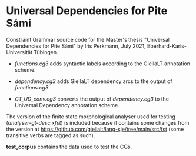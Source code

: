 # Universal Dependencies for Pite Sámi
Constraint Grammar source code for the Master's thesis "Universal Dependencies for Pite Sámi" by Iris Perkmann, July 2021, Eberhard-Karls-Universität Tübingen.

- _functions.cg3_ adds syntactic labels according to the GiellaLT annotation scheme.

- _dependency.cg3_ adds GiellaLT dependency arcs to the output of _functions.cg3_.

- _GT\_UD\_conv.cg3_ converts the output of _dependency.cg3_ to the Universal Dependency annotation scheme.

The version of the finite state morphological analyser used for testing (*analyser-gt-desc.xfst*) is included because it contains some changes from the version at https://github.com/giellalt/lang-sje/tree/main/src/fst (some transitive verbs are tagged as such).

**test_corpus** contains the data used to test the CGs.
